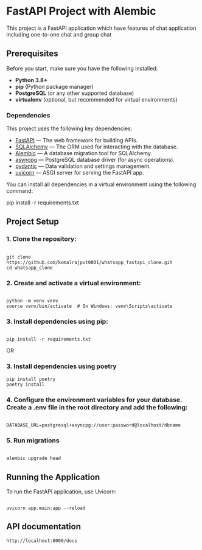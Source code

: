 # FastAPI Project with Alembic

This project is a FastAPI application which have features of chat application including one-to-one chat and group chat

## Prerequisites

Before you start, make sure you have the following installed:

- **Python 3.8+**
- **pip** (Python package manager)
- **PostgreSQL** (or any other supported database)
- **virtualenv** (optional, but recommended for virtual environments)

### Dependencies

This project uses the following key dependencies:

- [FastAPI](https://fastapi.tiangolo.com/) — The web framework for building APIs.
- [SQLAlchemy](https://www.sqlalchemy.org/) — The ORM used for interacting with the database.
- [Alembic](https://alembic.sqlalchemy.org/) — A database migration tool for SQLAlchemy.
- [asyncpg](https://github.com/MagicStack/asyncpg) — PostgreSQL database driver (for async operations).
- [pydantic](https://pydantic-docs.helpmanual.io/) — Data validation and settings management.
- [uvicorn](https://www.uvicorn.org/) — ASGI server for serving the FastAPI app.

You can install all dependencies in a virtual environment using the following command:

pip install -r requirements.txt

## Project Setup
### 1. Clone the repository:
```

git clone https://github.com/komalrajput0801/whatsapp_fastapi_clone.git
cd whatsapp_clone

```

### 2. Create and activate a virtual environment:
```

python -m venv venv
source venv/bin/activate  # On Windows: venv\Scripts\activate

```

### 3. Install dependencies using pip:
```

pip install -r requirements.txt

```

OR

### 3. Install dependencies using poetry
```
pip install poetry
poetry install
```

### 4. Configure the environment variables for your database. Create a .env file in the root directory and add the following:
```

DATABASE_URL=postgresql+asyncpg://user:password@localhost/dbname

```

### 5. Run migrations
```

alembic upgrade head

```

## Running the Application
To run the FastAPI application, use Uvicorn:
```

uvicorn app.main:app --reload

```

## API documentation
```
http://localhost:8000/docs
```